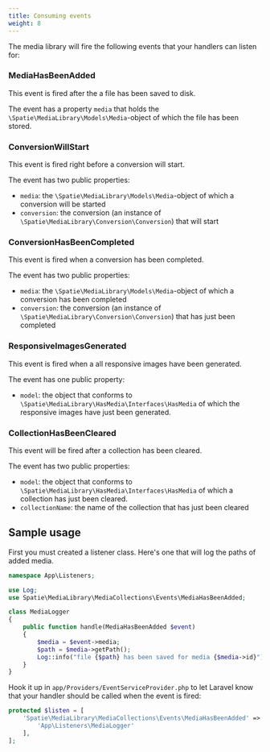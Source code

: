 ```yaml
---
title: Consuming events
weight: 8
---
```


The media library will fire the following events that your handlers can listen for:

### MediaHasBeenAdded
This event is fired after the a file has been saved to disk.

The event has a property `media` that holds the `\Spatie\MediaLibrary\Models\Media`-object of which the file has been stored.

### ConversionWillStart
This event is fired right before a conversion will start.

The event has two public properties:

- `media`: the `\Spatie\MediaLibrary\Models\Media`-object of which a conversion will be started
- `conversion`: the conversion (an instance of `\Spatie\MediaLibrary\Conversion\Conversion`) that will start

### ConversionHasBeenCompleted
This event is fired when a conversion has been completed.

The event has two public properties:

- `media`: the `\Spatie\MediaLibrary\Models\Media`-object of which a conversion has been completed
- `conversion`: the conversion (an instance of `\Spatie\MediaLibrary\Conversion\Conversion`) that has just been completed

### ResponsiveImagesGenerated
This event is fired when a all responsive images have been generated.

The event has one public property:

- `model`:  the object that conforms to `\Spatie\MediaLibrary\HasMedia\Interfaces\HasMedia` of which the responsive images have just been generated.

### CollectionHasBeenCleared
This event will be fired after a collection has been cleared.

The event has two public properties:

- `model`:  the object that conforms to `\Spatie\MediaLibrary\HasMedia\Interfaces\HasMedia` of which a collection has just been cleared.
- `collectionName`: the name of the collection that has just been cleared

## Sample usage

First you must created a listener class. Here's one that will log the paths of added media.

```php
namespace App\Listeners;

use Log;
use Spatie\MediaLibrary\MediaCollections\Events\MediaHasBeenAdded;

class MediaLogger
{
    public function handle(MediaHasBeenAdded $event)
    {
        $media = $event->media;
        $path = $media->getPath();
        Log::info("file {$path} has been saved for media {$media->id}");
    }
}
```

Hook it up in `app/Providers/EventServiceProvider.php` to let Laravel know that your handler should be called when the event is fired:

```php
protected $listen = [
    'Spatie\MediaLibrary\MediaCollections\Events\MediaHasBeenAdded' => [
        'App\Listeners\MediaLogger'
    ],
];
```
